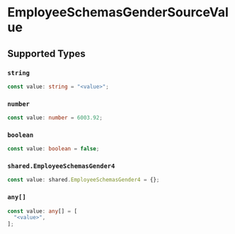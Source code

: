 # EmployeeSchemasGenderSourceValue


## Supported Types

### `string`

```typescript
const value: string = "<value>";
```

### `number`

```typescript
const value: number = 6003.92;
```

### `boolean`

```typescript
const value: boolean = false;
```

### `shared.EmployeeSchemasGender4`

```typescript
const value: shared.EmployeeSchemasGender4 = {};
```

### `any[]`

```typescript
const value: any[] = [
  "<value>",
];
```

